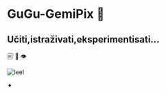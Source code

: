 # GuGu-GemiPix 🔵

## **Učiti,istraživati,eksperimentisati...**
🗐 📄 👁

![leel](https://github.com/user-attachments/assets/e73dcc71-3f16-4290-9940-f1f4ad5b183e)


✦
